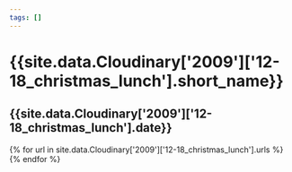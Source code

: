 ```yaml
---
tags: []
---
```

<div itemscope itemtype="http://schema.org/Photograph">
  <h1>{{site.data.Cloudinary['2009']['12-18_christmas_lunch'].short_name}}</h1>
  <h2 class="event-date">{{site.data.Cloudinary['2009']['12-18_christmas_lunch'].date}}</h2>
  {% for url in site.data.Cloudinary['2009']['12-18_christmas_lunch'].urls %}
    <a itemprop="image" class="swipebox" title="" href="{{ site.cloudinary.baseurl }}/{{ url }}">
      <img alt="" itemprop="thumbnailUrl" src="{{ site.cloudinary.baseurl }}/h_150/{{ url }}" />
      <meta itemprop="isFamilyFriendly" content="true" />
    </a>
  {% endfor %}
</div>
